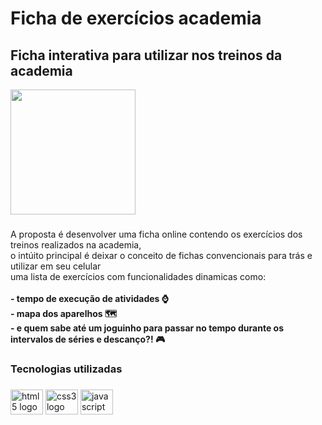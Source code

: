 # Ficha de exercícios academia

<h2>Ficha interativa para utilizar nos treinos da academia</h2>

<div align="left">
  <img height="200" src="https://media1.tenor.com/images/fe4fc717e6f2292ba9a01873d1d9a41b/tenor.gif?itemid=10914385"  />
</div>

###

<p>A proposta é desenvolver uma ficha online contendo os exercícios dos treinos realizados na academia,<br>
o intúito principal é deixar o conceito de fichas convencionais para trás e utilizar em seu celular<br>
uma lista de exercícios com funcionalidades dinamicas como:<br><br>
<b>
- tempo de execução de atividades ⌚<br>
- mapa dos aparelhos 🗺️<br>
- e quem sabe até um joguinho para passar no tempo durante os intervalos de séries e descanço?! 🎮
</b>
</p>

###

<h3 align="left">Tecnologias utilizadas</h3>

###

<div align="left">
  <img src="https://cdn.jsdelivr.net/gh/devicons/devicon/icons/html5/html5-original.svg" height="40" width="52" alt="html5 logo"  />
  <img src="https://cdn.jsdelivr.net/gh/devicons/devicon/icons/css3/css3-original.svg" height="40" width="52" alt="css3 logo"  />
  <img src="https://cdn.jsdelivr.net/gh/devicons/devicon/icons/javascript/javascript-original.svg" height="40" width="52" alt="javascript logo"  />
</div>

###
